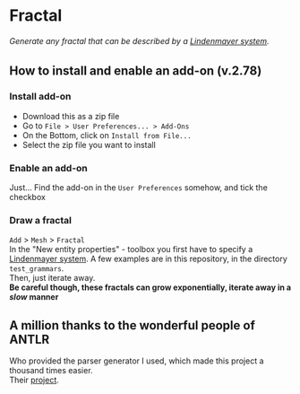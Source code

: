 # Fractal

###### Generate any fractal that can be described by a [Lindenmayer system](https://en.wikipedia.org/wiki/L-system).

## How to install and enable an add-on (v.2.78)

### Install add-on

- Download this as a zip file
- Go to `File > User Preferences... > Add-Ons`
- On the Bottom, click on `Install from File...`
- Select the zip file you want to install

### Enable an add-on

Just... Find the add-on in the `User Preferences` somehow, and tick the checkbox

### Draw a fractal

`Add` > `Mesh` > `Fractal`<br>
In the "New entity properties" - toolbox you first have to specify a [Lindenmayer system](https://en.wikipedia.org/wiki/L-system). A few examples are in this repository, in the directory `test_grammars`.<br>
Then, just iterate away.<br>
**Be careful though, these fractals can grow exponentially, iterate away in a _slow_ manner**

## A million thanks to the wonderful people of ANTLR

Who provided the parser generator I used, which made this project a thousand times easier.<br>
Their [project](http://www.antlr.org/).
